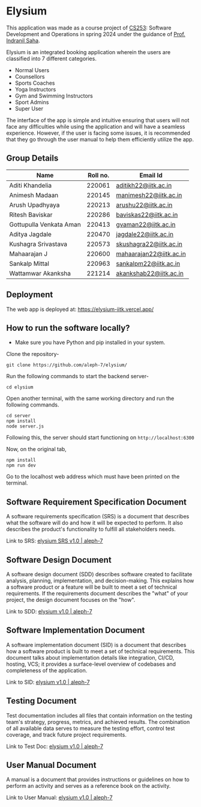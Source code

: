 Elysium
==================================

This application was made as a course project of [CS253](https://www.cse.iitk.ac.in/users/isaha/Courses/sdo24.shtml/): Software Development and Operations in spring 2024 under the guidance of [Prof. Indranil Saha](https://www.cse.iitk.ac.in/users/isaha/).

Elysium is an integrated booking application wherein the users are classified into 7 different categories. 

* Normal Users  
* Counsellors 
* Sports Coaches 
* Yoga Instructors 
* Gym and Swimming Instructors 
* Sport Admins 
* Super User  

The interface of the app is simple and intuitive ensuring that users will not face any difficulties while using the application and will have a seamless experience. However, if the user is facing some issues, it is recommended that they go through the user manual to help them efficiently utilize the app. 

## Group Details

| Name                | Roll no. | Email Id                |
| ------------------- | -------- | ----------------------- |
| Aditi Khandelia     | 220061   | aditikh22@iitk.ac.in    |
| Animesh Madaan   | 220145   | manimesh22@iitk.ac.in   |
| Arush Upadhyaya        | 220213   | arushu22@iitk.ac.in   |
| Ritesh Baviskar      | 220286   | baviskas22@iitk.ac.in     |
| Gottupulla Venkata Aman              | 220413   | gvaman22@iitk.ac.in   |
| Aditya Jagdale   | 220470   | jagdale22@iitk.ac.in |
| Kushagra Srivastava       | 220573   | skushagra22@iitk.ac.in     |
| Mahaarajan J   | 220600   | mahaarajan22@iitk.ac.in  |
| Sankalp Mittal               | 220963   | sankalpm22@iitk.ac.in      |
| Wattamwar Akanksha        | 221214   | akankshab22@iitk.ac.in  |

## Deployment

The web app is deployed at: https://elysium-iitk.vercel.app/

## How to run the software locally?

* Make sure you have Python and pip installed in your system.

Clone the repository-

```
git clone https://github.com/aleph-7/elysium/
```

Run the following commands to start the backend server-

```
cd elysium
```
Open another terminal, with the same working directory and run the following commands.
```
cd server
npm install
node server.js
```
Following this, the server should start functioning on `http://localhost:6300`

Now, on the original tab,
```
npm install
npm run dev
```

Go to the localhost web address which must have been printed on the terminal.

## Software Requirement Specification Document

A software requirements specification (SRS) is a document that describes what the software will do and how it will be expected to perform. It also describes the product's functionality to fulfill all stakeholders needs.

Link to SRS: [elysium SRS v1.0 | aleph-7](https://github.com/aleph-7/elysium-documents/blob/main/SRS_Document.pdf)

## Software Design Document

A software design document (SDD) describes software created to facilitate analysis, planning, implementation, and decision-making. This explains how a software product or a feature will be built to meet a set of technical requirements. If the requirements document describes the "what" of your project, the design document focuses on the "how".

Link to SDD: [elysium v1.0 | aleph-7](https://github.com/aleph-7/elysium-documents/blob/main/Design_Document.pdf)

## Software Implementation Document

A software implementation document (SID) is a document that describes how a software product is built to meet a set of technical requirements. This document talks about implementation details like integration, CI/CD, hosting, VCS; it provides a surface-level overview of codebases and completeness of the application.

Link to SID: [elysium v1.0 | aleph-7](https://github.com/aleph-7/elysium-documents/blob/main/Implementation_Document.pdf)

## Testing Document

Test documentation includes all files that contain information on the testing team's strategy, progress, metrics, and achieved results. The combination of all available data serves to measure the testing effort, control test coverage, and track future project requirements.

Link to Test Doc: [elysium v1.0 | aleph-7](https://github.com/aleph-7/elysium-documents/blob/main/Test_Document.pdf)

## User Manual Document

A manual is a document that provides instructions or guidelines on how to perform an activity and serves as a reference book on the activity.

Link to User Manual: [elysium v1.0 | aleph-7](https://github.com/aleph-7/elysium-documents/blob/main/User_Manual.pdf)

